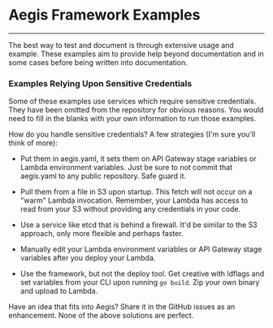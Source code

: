 # Aegis Framework Examples
---------------------

The best way to test and document is through extensive usage and example. These examples aim to provide
help beyond documentation and in some cases before being written into documentation.

### Examples Relying Upon Sensitive Credentials

Some of these examples use services which require sensitive credentials.
They have been omitted from the repository for obvious reasons.
You would need to fill in the blanks with your own information to run those examples.

How do you handle sensitive credentials? A few strategies (I'm sure you'll think of more):

 - Put them in aegis.yaml, it sets them on API Gateway stage variables or Lambda environment variables.
   Just be sure to not commit that aegis.yaml to any public repository. Safe guard it.

 - Pull them from a file in S3 upon startup. This fetch will not occur on a "warm" Lambda invocation.
   Remember, your Lambda has access to read from your S3 without providing any credentials in your code.

 - Use a service like etcd that is behind a firewall. It'd be similar to the S3 approach, only more 
   flexible and perhaps faster.

 - Manually edit your Lambda environment variables or API Gateway stage variables after you
   deploy your Lambda.
   
 - Use the framework, but not the deploy tool. Get creative with ldflags and set variables
   from your CLI upon running `go build`. Zip your own binary and upload to Lambda.

Have an idea that fits into Aegis? Share it in the GitHub issues as an enhancement.
None of the above solutions are perfect.
